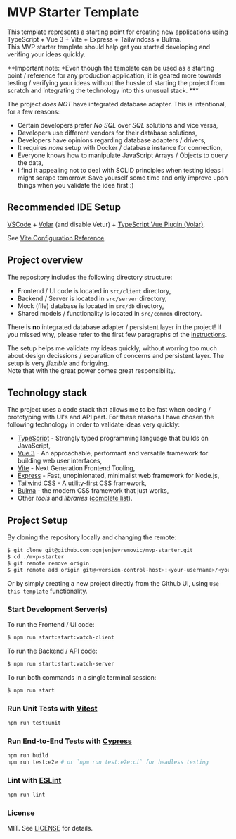 # MVP Starter Template

This template represents a starting point for creating new applications using TypeScript + Vue 3 + Vite + Express + Tailwindcss + Bulma.  
This MVP starter template should help get you started developing and verifing your ideas quickly.

**Important note: *Even though the template can be used as a starting point / reference for any production application, it is geared more towards testing / verifying your ideas without the hussle of starting the project from scratch and integrating the technology into this unusual stack. ***

The project *does NOT* have integrated database adapter. This is intentional, for a few reasons:
* Certain developers prefer *No SQL* over *SQL* solutions and vice versa,
* Developers use different vendors for their database solutions,
* Developers have opinions regarding database adapters / drivers,
* It requires *none* setup with Docker / database instance for connection,
* Everyone knows how to manipulate JavaScript Arrays / Objects to query the data,
* I find it appealing not to deal with SOLID principles when testing ideas I might scrape tomorrow. Save yourself some time and only improve upon things when you validate the idea first :) 

## Recommended IDE Setup

[VSCode](https://code.visualstudio.com/) + [Volar](https://marketplace.visualstudio.com/items?itemName=Vue.volar) (and disable Vetur) + [TypeScript Vue Plugin (Volar)](https://marketplace.visualstudio.com/items?itemName=Vue.vscode-typescript-vue-plugin).

See [Vite Configuration Reference](https://vitejs.dev/config/).

## Project overview

The repository includes the following directory structure:
* Frontend / UI code is located in `src/client` directory,
* Backend / Server is located in `src/server` directory,
* Mock (file) database is located in `src/db` directory,
* Shared models / functionality is located in `src/common` directory.

There is **no** integrated database adapter / persistent layer in the project! If you missed why, please refer to the first few paragraphs of the [instructions](./README.md#mvp-starter-template).

The setup helps me validate my ideas quickly, without worring too much about design decissions / separation of concerns and persistent layer. The setup is very *flexible* and forigving.  
Note that with the great power comes great responsibility.

## Technology stack

The project uses a code stack that allows me to be fast when coding / prototyping with UI's and API part.   For these reasons I have chosen the following technology in order to validate ideas very quickly:
* [TypeScript](https://www.typescriptlang.org/) - Strongly typed programming language that builds on JavaScript,
* [Vue 3](https://vuejs.org/) - An approachable, performant and versatile framework for building web user interfaces,
* [Vite](https://vitejs.dev/) - Next Generation Frontend Tooling,
* [Express](https://expressjs.com/) - Fast, unopinionated, minimalist web framework for Node.js,
* [Tailwind CSS](https://tailwindcss.com/) - A utility-first CSS framework,
* [Bulma](https://bulma.io/) - the modern CSS framework that just works,
* Other *tools* and *libraries* ([complete list](./package.json)).

## Project Setup

By cloning the repository locally and changing the remote:

```sh
$ git clone git@github.com:ognjenjevremovic/mvp-starter.git
$ cd ./mvp-starter
$ git remote remove origin
$ git remote add origin git@<version-control-host>:<your-username>/<your-project-name>.git
```

Or by simply creating a new project directly from the Github UI, using `Use this template` functionality.

### Start Development Server(s)

To run the Frontend / UI code:

```sh
$ npm run start:start:watch-client
```

To run the Backend / API code:

```sh
$ npm run start:start:watch-server
```

To run both commands in a single terminal session:

```sh
$ npm run start
```

### Run Unit Tests with [Vitest](https://vitest.dev/)

```sh
npm run test:unit
```

### Run End-to-End Tests with [Cypress](https://www.cypress.io/)

```sh
npm run build
npm run test:e2e # or `npm run test:e2e:ci` for headless testing
```

### Lint with [ESLint](https://eslint.org/)

```sh
npm run lint
```

### License

MIT. See [LICENSE](./LICENSE) for details.